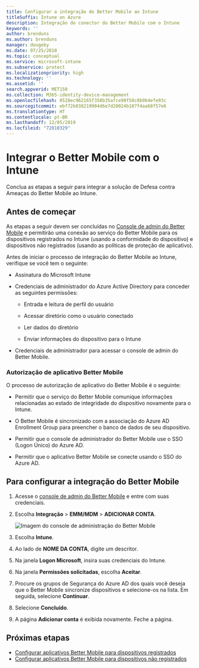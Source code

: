 ```yaml
---
title: Configurar a integração do Better Mobile ao Intune
titleSuffix: Intune on Azure
description: Integração do conector do Better Mobile com o Intune
keywords: ''
author: brenduns
ms.author: brenduns
manager: dougeby
ms.date: 07/25/2018
ms.topic: conceptual
ms.service: microsoft-intune
ms.subservice: protect
ms.localizationpriority: high
ms.technology: ''
ms.assetid: ''
search.appverid: MET150
ms.collection: M365-identity-device-management
ms.openlocfilehash: 0528ec962165f358b35afce98f58c8b9b4efe93c
ms.sourcegitcommit: ebf72b038219904d6e7d20024b107f4aa68f57e6
ms.translationtype: HT
ms.contentlocale: pt-BR
ms.lasthandoff: 12/05/2019
ms.locfileid: "72810329"
---
```

# <a name="integrate-better-mobile-with-intune"></a>Integrar o Better Mobile com o Intune

Conclua as etapas a seguir para integrar a solução de Defesa contra Ameaças do Better Mobile ao Intune.

## <a name="before-you-begin"></a>Antes de começar

As etapas a seguir devem ser concluídas no [Console de admin do Better Mobile](https://aad.bmobi.net) e permitirão uma conexão ao serviço do Better Mobile para os dispositivos registrados no Intune (usando a conformidade do dispositivo) e dispositivos não registrados (usando as políticas de proteção de aplicativo).

Antes de iniciar o processo de integração do Better Mobile ao Intune, verifique se você tem o seguinte:

- Assinatura do Microsoft Intune

- Credenciais de administrador do Azure Active Directory para conceder as seguintes permissões:

  - Entrada e leitura de perfil do usuário

  - Acessar diretório como o usuário conectado

  - Ler dados do diretório

  - Enviar informações do dispositivo para o Intune

- Credenciais de administrador para acessar o console de admin do Better Mobile.

### <a name="better-mobile-app-authorization"></a>Autorização de aplicativo Better Mobile

O processo de autorização de aplicativo do Better Mobile é o seguinte:

- Permitir que o serviço do Better Mobile comunique informações relacionadas ao estado de integridade do dispositivo novamente para o Intune.

- O Better Mobile é sincronizado com a associação do Azure AD Enrollment Group para preencher o banco de dados de seu dispositivo.

- Permitir que o console de administrador do Better Mobile use o SSO (Logon Único) do Azure AD.

- Permitir que o aplicativo Better Mobile se conecte usando o SSO do Azure AD.

## <a name="to-set-up-better-mobile-integration"></a>Para configurar a integração do Better Mobile

1. Acesse o [console de admin do Better Mobile](https://aad.bmobi.net) e entre com suas credenciais.
2. Escolha **Integração** > **EMM/MDM** > **ADICIONAR CONTA**.

     ![Imagem do console de administração do Better Mobile](./media/better-mobile-mtd-connector-integration/better_mobile_console.png)
 
3. Escolha **Intune**.
4. Ao lado de **NOME DA CONTA**, digite um descritor. 
5. Na janela **Logon Microsoft**, insira suas credenciais do Intune.
6. Na janela **Permissões solicitadas**, escolha **Aceitar**.
7. Procure os grupos de Segurança do Azure AD dos quais você deseja que o Better Mobile sincronize dispositivos e selecione-os na lista. Em seguida, selecione **Continuar**.
8. Selecione **Concluído**.
9. A página **Adicionar conta** é exibida novamente. Feche a página. 

## <a name="next-steps"></a>Próximas etapas

- [Configurar aplicativos Better Mobile para dispositivos registrados](mtd-apps-ios-app-configuration-policy-add-assign.md)
- [Configurar aplicativos Better Mobile para dispositivos não registrados](~/protect/mtd-add-apps-unenrolled-devices.md)

